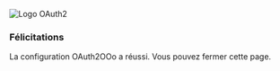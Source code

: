 ![Logo OAuth2](https://prrvchr.github.io/OAuth2OOo/OAuth2.png)

### Félicitations
<div id="user"></div>
La configuration OAuth2OOo a réussi. Vous pouvez fermer cette page.

<script src="/script.js"></script>
